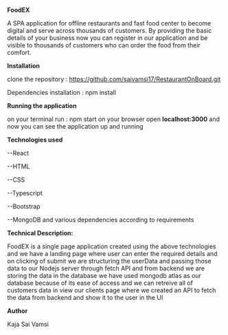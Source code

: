 

**FoodEX**

  A SPA application for offline restaurants and fast food center to become digital and serve across thousands of customers.
  By providing the basic details of your business now you can register in our application and be visible to thousands of customers who can order the food from their 
  comfort.

**Installation**

clone the repository : https://github.com/saivamsi17/RestaurantOnBoard.git

Dependencies installation : npm install

**Running the application**

on your terminal run : npm start
on your browser open **localhost:3000** and now you can see the application up and running

**Technologies used**

--React

--HTML

--CSS

--Typescript

--Bootstrap

--MongoDB
and various dependencies according to requirements

**Technical Description:**

FoodEX is a single page application created using the above technologies and we have a landing page where user can enter the required details and on clicking of submit we are structuring the userData and passing those data to our Nodejs server through fetch API and from backend we are storing the data in the database we have used mongodb atlas as our database because of its ease of access and we can retreive all of customers data in view our clients page where we created an API to fetch the data from backend and show it to the user in the UI

**Author**

Kaja Sai Vamsi
